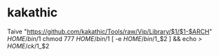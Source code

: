 # kakathic
Taive "https://github.com/kakathic/Tools/raw/Vip/Library/$1/$1-$ARCH" $HOME/bin/$1
chmod 777 $HOME/bin/$1
[ -e $HOME/bin/$1_$2 ] && echo > $HOME/ck/$1_$2
